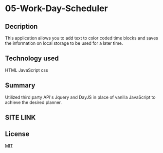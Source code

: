 # 05-Work-Day-Scheduler

## Decription

This application allows you to add text to color coded time blocks and saves the information on local storage to be used for a later time.

## Technology used

HTML
JavaScript
css

## Summary

Utilized third party API's Jquery and DayJS in place of vanilla JavaScript to achieve the desired planner.

## SITE LINK




## License

[MIT](https://choosealicense.com/licenses/mit/)
